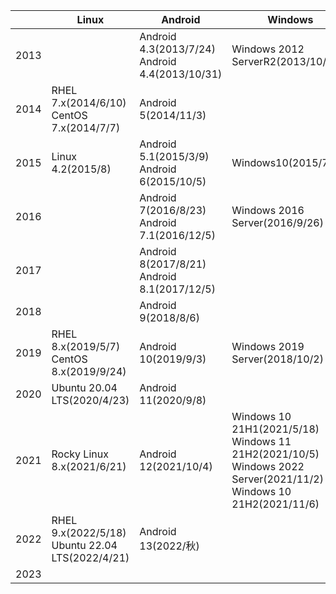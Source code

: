 |      | Linux                                                 | Android                                             | Windows                                                      | Mac                         | iOS                    | iPadOS                  |
| ---- | ----------------------------------------------------- | --------------------------------------------------- | ------------------------------------------------------------ | --------------------------- | ---------------------- | ----------------------- |
| 2013 |                                                       | Android  4.3(2013/7/24)     Android 4.4(2013/10/31) | Windows 2012  ServerR2(2013/10/9)                            | Mac OS X  v10.11(2015/9/30) | iOS  7.x(2013/9/18)    |                         |
| 2014 | RHEL  7.x(2014/6/10)     CentOS 7.x(2014/7/7)         | Android 5(2014/11/3)                                |                                                              |                             | iOS  8.x(2014/9/17)    |                         |
| 2015 | Linux 4.2(2015/8)                                     | Android  5.1(2015/3/9)     Android 6(2015/10/5)     | Windows10(2015/7/15)                                         |                             | iOS  9.x(2015/9/16)    |                         |
| 2016 |                                                       | Android  7(2016/8/23)     Android 7.1(2016/12/5)    | Windows 2016 Server(2016/9/26)                               | macOS  10.12(2016/9/20)     | iOS  10.x(2016/9/14)   |                         |
| 2017 |                                                       | Android  8(2017/8/21)     Android 8.1(2017/12/5)    |                                                              | macOS  10.13(2017/9/25)     | iOS  11.x(2017/9/19)   |                         |
| 2018 |                                                       | Android 9(2018/8/6)                                 |                                                              | macOS  10.14(2018/9/25)     | iOS  12.x(2018/9/17)   |                         |
| 2019 | RHEL  8.x(2019/5/7)      CentOS 8.x(2019/9/24)        | Android 10(2019/9/3)                                | Windows 2019 Server(2018/10/2)                               | macOS  10.15(2019/10/8)     | iOS  13.x(2019/9/19)   | iPadOS  13.x(2019/9/24) |
| 2020 | Ubuntu 20.04  LTS(2020/4/23)                          | Android 11(2020/9/8)                                |                                                              | macOS 11(2020/11/13)        | iOS  14.x(2020/9/16)   | iPadOS  14.x(2020/9/16  |
| 2021 | Rocky Linux  8.x(2021/6/21)                           | Android 12(2021/10/4)                               | Windows  10 21H1(2021/5/18)     Windows 11 21H2(2021/10/5)     Windows 2022 Server(2021/11/2)     Windows 10 21H2(2021/11/6) | macOS 12(2021/10/22)        | iOS  15.x(2021/9/21)   | iPadOS  15.x(2021/9/21) |
| 2022 | RHEL  9.x(2022/5/18)      Ubuntu 22.04 LTS(2022/4/21) | Android 13(2022/秋)                                 |                                                              | macOS 13(2022/秋)           | iOS  16.x(2022/秋予定) | iPadOS  16.x(2022/9/x)  |
| 2023 |                                                       |                                                     |                                                              |                             |                        |                         |
